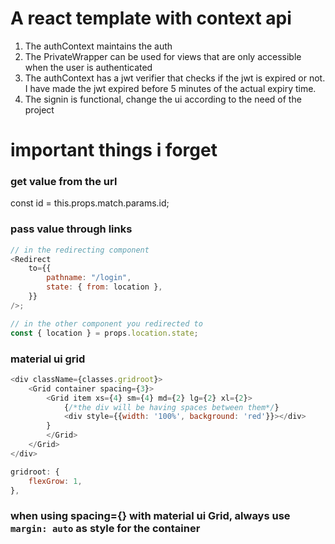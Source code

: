 # A react template with context api

1. The authContext maintains the auth
2. The PrivateWrapper can be used for views that are only accessible when the user is authenticated
3. The authContext has a jwt verifier that checks if the jwt is expired or not. I have made the jwt expired before 5 minutes of the actual expiry time.
4. The signin is functional, change the ui according to the need of the project

# important things i forget

### get value from the url

const id = this.props.match.params.id;

### pass value through links

```js
// in the redirecting component
<Redirect
	to={{
		pathname: "/login",
		state: { from: location },
	}}
/>;

// in the other component you redirected to
const { location } = props.location.state;
```

### material ui grid

```js
<div className={classes.gridroot}>
	<Grid container spacing={3}>
		<Grid item xs={4} sm={4} md={2} lg={2} xl={2}>
			{/*the div will be having spaces between them*/}
			<div style={{width: '100%', background: 'red'}}></div>
		}
		</Grid>
	</Grid>
</div>

gridroot: {
	flexGrow: 1,
},
```

### when using spacing={} with material ui Grid, always use `margin: auto` as style for the container

